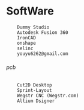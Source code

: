 # SoftWare
        Dummy Studio
        Autodesk Fusion 360
        IronCAD
        onshape
        selinc
        youyu6262@gmail.com
###### pcb
        Cut2D Desktop
        Sprint-Layout
        Wegstr CNC (Wegstr.com)
        Altium Dsigner
